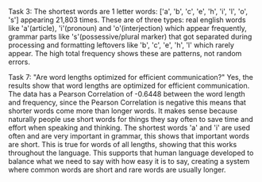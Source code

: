 Task 3:
The shortest words are 1 letter words: ['a', 'b', 'c', 'e', 'h', 'i', 'l', 'o', 's'] appearing 21,803 times. These are of three types: real english words like 'a'(article), 'i'(pronoun) and 'o'(interjection) which appear frequently, grammar parts like 's'(possessive/plural marker) that got separated during processing and formatting leftovers like 'b', 'c', 'e', 'h', 'l' which rarely appear. The high total frequency shows these are patterns, not random errors.

Task 7: "Are word lengths optimized for efficient communication?"
Yes, the results show that word lengths are optimized for efficient communication. The data has a Pearson Correlation of -0.6448 between the word length and frequency, since the Pearson Correlation is negative this means that shorter words come more than longer words. It makes sense because naturally people use short words for things they say often to save time and effort when speaking and thinking. The shortest words 'a' and 'i' are used often and are very important in grammar, this shows that important words are short. This is true for words of all lengths, showing that this works throughout the language. This supports that human language developed to balance what we need to say with how easy it is to say, creating a system where common words are short and rare words are usually longer.